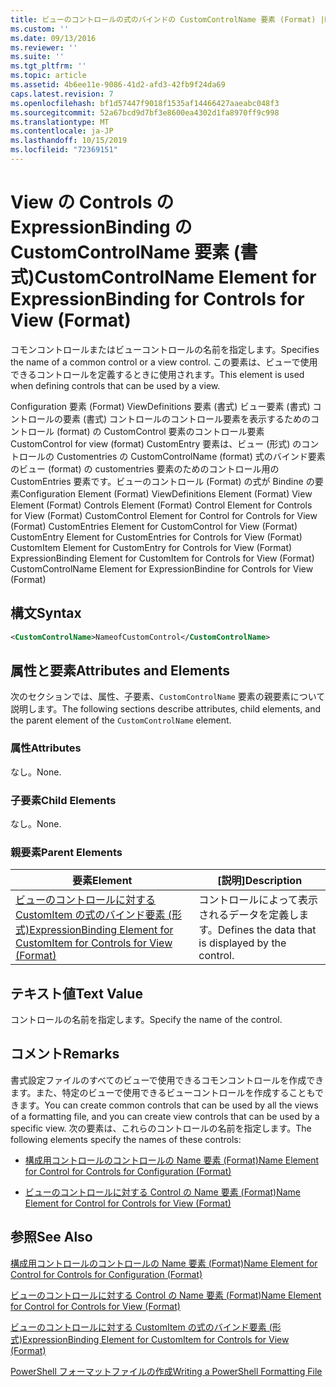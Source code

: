 ```yaml
---
title: ビューのコントロールの式のバインドの CustomControlName 要素 (Format) |Microsoft Docs
ms.custom: ''
ms.date: 09/13/2016
ms.reviewer: ''
ms.suite: ''
ms.tgt_pltfrm: ''
ms.topic: article
ms.assetid: 4b6ee11e-9086-41d2-afd3-42fb9f24da69
caps.latest.revision: 7
ms.openlocfilehash: bf1d57447f9018f1535af14466427aaeabc048f3
ms.sourcegitcommit: 52a67bcd9d7bf3e8600ea4302d1fa8970ff9c998
ms.translationtype: MT
ms.contentlocale: ja-JP
ms.lasthandoff: 10/15/2019
ms.locfileid: "72369151"
---
```

# <a name="customcontrolname-element-for-expressionbinding-for-controls-for-view-format"></a><span data-ttu-id="00236-102">View の Controls の ExpressionBinding の CustomControlName 要素 (書式)</span><span class="sxs-lookup"><span data-stu-id="00236-102">CustomControlName Element for ExpressionBinding for Controls for View (Format)</span></span>

<span data-ttu-id="00236-103">コモンコントロールまたはビューコントロールの名前を指定します。</span><span class="sxs-lookup"><span data-stu-id="00236-103">Specifies the name of a common control or a view control.</span></span> <span data-ttu-id="00236-104">この要素は、ビューで使用できるコントロールを定義するときに使用されます。</span><span class="sxs-lookup"><span data-stu-id="00236-104">This element is used when defining controls that can be used by a view.</span></span>

<span data-ttu-id="00236-105">Configuration 要素 (Format) ViewDefinitions 要素 (書式) ビュー要素 (書式) コントロールの要素 (書式) コントロールのコントロール要素を表示するためのコントロール (format) の CustomControl 要素のコントロール要素CustomControl for view (format) CustomEntry 要素は、ビュー (形式) のコントロールの Customentries の CustomControlName (format) 式のバインド要素のビュー (format) の customentries 要素のためのコントロール用の CustomEntries 要素です。ビューのコントロール (Format) の式が Bindine の要素</span><span class="sxs-lookup"><span data-stu-id="00236-105">Configuration Element (Format) ViewDefinitions Element (Format) View Element (Format) Controls Element (Format) Control Element for Controls for View (Format) CustomControl Element for Control for Controls for View (Format) CustomEntries Element for CustomControl for View (Format) CustomEntry Element for CustomEntries for Controls for View (Format) CustomItem Element for CustomEntry for Controls for View (Format) ExpressionBinding Element for CustomItem for Controls for View (Format) CustomControlName Element for ExpressionBindine for Controls for View (Format)</span></span>

## <a name="syntax"></a><span data-ttu-id="00236-106">構文</span><span class="sxs-lookup"><span data-stu-id="00236-106">Syntax</span></span>

```xml
<CustomControlName>NameofCustomControl</CustomControlName>
```

## <a name="attributes-and-elements"></a><span data-ttu-id="00236-107">属性と要素</span><span class="sxs-lookup"><span data-stu-id="00236-107">Attributes and Elements</span></span>

<span data-ttu-id="00236-108">次のセクションでは、属性、子要素、`CustomControlName` 要素の親要素について説明します。</span><span class="sxs-lookup"><span data-stu-id="00236-108">The following sections describe attributes, child elements, and the parent element of the `CustomControlName` element.</span></span>

### <a name="attributes"></a><span data-ttu-id="00236-109">属性</span><span class="sxs-lookup"><span data-stu-id="00236-109">Attributes</span></span>

<span data-ttu-id="00236-110">なし。</span><span class="sxs-lookup"><span data-stu-id="00236-110">None.</span></span>

### <a name="child-elements"></a><span data-ttu-id="00236-111">子要素</span><span class="sxs-lookup"><span data-stu-id="00236-111">Child Elements</span></span>

<span data-ttu-id="00236-112">なし。</span><span class="sxs-lookup"><span data-stu-id="00236-112">None.</span></span>

### <a name="parent-elements"></a><span data-ttu-id="00236-113">親要素</span><span class="sxs-lookup"><span data-stu-id="00236-113">Parent Elements</span></span>

|<span data-ttu-id="00236-114">要素</span><span class="sxs-lookup"><span data-stu-id="00236-114">Element</span></span>|<span data-ttu-id="00236-115">[説明]</span><span class="sxs-lookup"><span data-stu-id="00236-115">Description</span></span>|
|-------------|-----------------|
|[<span data-ttu-id="00236-116">ビューのコントロールに対する CustomItem の式のバインド要素 (形式)</span><span class="sxs-lookup"><span data-stu-id="00236-116">ExpressionBinding Element for CustomItem for Controls for View (Format)</span></span>](./expressionbinding-element-for-customitem-for-controls-for-view-format.md)|<span data-ttu-id="00236-117">コントロールによって表示されるデータを定義します。</span><span class="sxs-lookup"><span data-stu-id="00236-117">Defines the data that is displayed by the control.</span></span>|

## <a name="text-value"></a><span data-ttu-id="00236-118">テキスト値</span><span class="sxs-lookup"><span data-stu-id="00236-118">Text Value</span></span>

<span data-ttu-id="00236-119">コントロールの名前を指定します。</span><span class="sxs-lookup"><span data-stu-id="00236-119">Specify the name of the control.</span></span>

## <a name="remarks"></a><span data-ttu-id="00236-120">コメント</span><span class="sxs-lookup"><span data-stu-id="00236-120">Remarks</span></span>

<span data-ttu-id="00236-121">書式設定ファイルのすべてのビューで使用できるコモンコントロールを作成できます。また、特定のビューで使用できるビューコントロールを作成することもできます。</span><span class="sxs-lookup"><span data-stu-id="00236-121">You can create common controls that can be used by all the views of a formatting file, and you can create view controls that can be used by a specific view.</span></span> <span data-ttu-id="00236-122">次の要素は、これらのコントロールの名前を指定します。</span><span class="sxs-lookup"><span data-stu-id="00236-122">The following elements specify the names of these controls:</span></span>

- [<span data-ttu-id="00236-123">構成用コントロールのコントロールの Name 要素 (Format)</span><span class="sxs-lookup"><span data-stu-id="00236-123">Name Element for Control for Controls for Configuration (Format)</span></span>](./name-element-for-control-for-controls-for-configuration-format.md)

- [<span data-ttu-id="00236-124">ビューのコントロールに対する Control の Name 要素 (Format)</span><span class="sxs-lookup"><span data-stu-id="00236-124">Name Element for Control for Controls for View (Format)</span></span>](./name-element-for-control-for-controls-for-view-format.md)

## <a name="see-also"></a><span data-ttu-id="00236-125">参照</span><span class="sxs-lookup"><span data-stu-id="00236-125">See Also</span></span>

[<span data-ttu-id="00236-126">構成用コントロールのコントロールの Name 要素 (Format)</span><span class="sxs-lookup"><span data-stu-id="00236-126">Name Element for Control for Controls for Configuration (Format)</span></span>](./name-element-for-control-for-controls-for-configuration-format.md)

[<span data-ttu-id="00236-127">ビューのコントロールに対する Control の Name 要素 (Format)</span><span class="sxs-lookup"><span data-stu-id="00236-127">Name Element for Control for Controls for View (Format)</span></span>](./name-element-for-control-for-controls-for-view-format.md)

[<span data-ttu-id="00236-128">ビューのコントロールに対する CustomItem の式のバインド要素 (形式)</span><span class="sxs-lookup"><span data-stu-id="00236-128">ExpressionBinding Element for CustomItem for Controls for View (Format)</span></span>](./expressionbinding-element-for-customitem-for-controls-for-view-format.md)

[<span data-ttu-id="00236-129">PowerShell フォーマットファイルの作成</span><span class="sxs-lookup"><span data-stu-id="00236-129">Writing a PowerShell Formatting File</span></span>](./writing-a-powershell-formatting-file.md)
